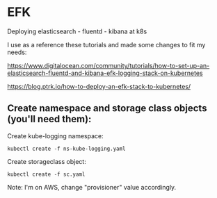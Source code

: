 # EFK
Deploying elasticsearch - fluentd - kibana at k8s 

I use as a reference these tutorials and made some changes to fit my needs:

https://www.digitalocean.com/community/tutorials/how-to-set-up-an-elasticsearch-fluentd-and-kibana-efk-logging-stack-on-kubernetes

https://blog.ptrk.io/how-to-deploy-an-efk-stack-to-kubernetes/

## Create namespace and storage class objects (you'll need them):

Create kube-logging namespace:
```
kubectl create -f ns-kube-logging.yaml
```

Create storageclass object:
```
kubectl create -f sc.yaml
```

Note: I'm on AWS, change "provisioner" value accordingly. 
